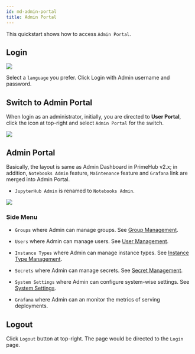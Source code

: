 ```yaml
---
id: md-admin-portal
title: Admin Portal
---
```


This quickstart shows how to access `Admin Portal`.

## Login

![](assets/login_1.png)

Select a `language` you prefer. Click Login with Admin username and password.

## Switch to Admin Portal

When login as an administrator, initially, you are directed to **User Portal**, click the icon at top-right and select `Admin Portal` for the switch.

![](assets/v3-admin-entry.png)

## Admin Portal

Basically, the layout is same as Admin Dashboard in PrimeHub v2.x; in addition,  `Notebooks Admin` feature, `Maintenance` feature and `Grafana` link are merged into Admin Portal.

+ `JupyterHub Admin` is renamed to `Notebooks Admin`.

![](assets/md_admin_portal_v31.png)

### Side Menu

+ `Groups` where Admin can manage groups. See [Group Management](md-group).

+ `Users` where Admin can manage users. See [User Management](md-user).

+ `Instance Types` where Admin can manage instance types. See [Instance Type Management](md-instancetype).

+ `Secrets` where Admin can manage secrets. See [Secret Management](md-secret).

+ `System Settings` where Admin can configure system-wise settings. See [System Settings](md-system).

+ `Grafana` where Admin can an monitor the metrics of serving deployments.

## Logout

Click `Logout` button at top-right. The page would be directed to the `Login` page.
